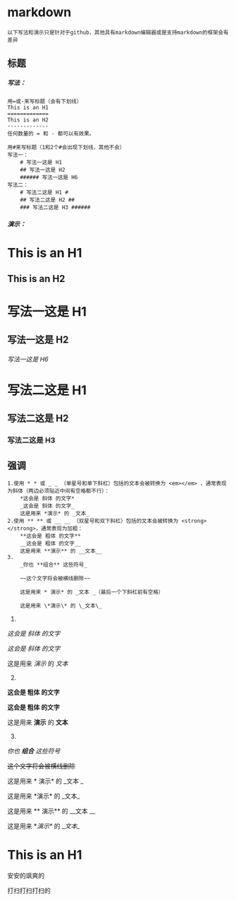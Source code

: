 # markdown
	以下写法和演示只是针对于github，其他具有markdown编辑器或是支持markdown的框架会有差异

标题
-

##### 写法：
```text
用=或-来写标题（会有下划线）
This is an H1
=============
This is an H2
-------------
任何数量的 = 和 - 都可以有效果。

用#来写标题（1和2个#会出现下划线，其他不会）
写法一：
	# 写法一这是 H1
	## 写法一这是 H2
	###### 写法一这是 H6
写法二：
	# 写法二这是 H1 #
	## 写法二这是 H2 ##
	### 写法二这是 H3 ######
```

##### 演示：

This is an H1
=

This is an H2
-------------

# 写法一这是 H1

## 写法一这是 H2

###### 写法一这是 H6

# 写法二这是 H1 #

## 写法二这是 H2 ##

### 写法二这是 H3 ######

强调
-
```text
1.使用 * * 或 _ _ （单星号和单下斜杠）包括的文本会被转换为 <em></em> ，通常表现为斜体（两边必须贴近中间有空格都不行）：
	*这会是 斜体 的文字*
	_这会是 斜体 的文字_
	这是用来 *演示* 的 _文本_
2.使用 ** ** 或 __ __ （双星号和双下斜杠）包括的文本会被转换为 <strong></strong>，通常表现为加粗：
	**这会是 粗体 的文字**
	__这会是 粗体 的文字__
	这是用来 **演示** 的 __文本__
3.
	_你也 **组合** 这些符号_

	~~这个文字将会被横线删除~~
	
	这是用来 * 演示* 的 _文本 _（最后一个下斜杠前有空格）
	
	这是用来 \*演示\* 的 \_文本\_
```

1.

*这会是 斜体 的文字*

_这会是 斜体 的文字_

这是用来 *演示* 的 _文本_

2.

**这会是 粗体 的文字**

__这会是 粗体 的文字__

这是用来 **演示** 的 __文本__

3.

_你也 **组合** 这些符号_

~~这个文字将会被横线删除~~

这是用来 * 演示* 的 _文本 _
	
这是用来 \*演示\* 的 \_文本\_

这是用来 ** 演示** 的 __文本 __

这是用来 \**演示\** 的 \__文本\__
	
This is an H1
=

安安的飒爽的
 
打扫打扫打扫的